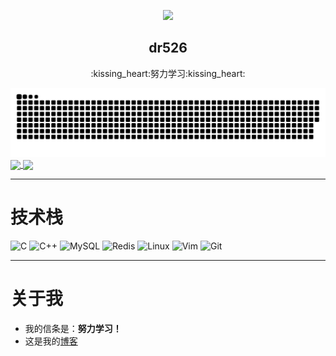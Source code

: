 <p align="center">
  <img width="140" src="https://www.dr526.top/images/avatar.png" />  
  <h2 align="center">dr526</h2>
  <p align="center"> :kissing_heart:努力学习:kissing_heart:</p>
</p>

<picture>
  <source media="(prefers-color-scheme: dark)" srcset="https://raw.githubusercontent.com/dr526/dr526/output/github-contribution-grid-snake-dark.svg">
  <source media="(prefers-color-scheme: light)" srcset="https://raw.githubusercontent.com/dr526/dr526/output/github-contribution-grid-snake.svg">
  <img alt="github contribution grid snake animation" src="https://raw.githubusercontent.com/lxfriday/lxfriday/output/github-contribution-grid-snake.svg">
</picture>


<a href="https://github.com/anuraghazra/github-readme-stats">
  <img align="center" src="https://github-readme-stats.vercel.app/api?username=dr526&count_private=true&show_icons=true" />
</a>
<a href="https://github.com/anuraghazra/convoychat">
  <img align="center" src="https://github-readme-stats.vercel.app/api/top-langs/?username=dr526&langs_count=8&count_private=true&layout=compact&hide=javascript,html,css,CoffeeScript&card_width=280" />
</a>

----

# 技术栈
![C](https://img.shields.io/badge/-C-192133?style=flat-square&logo=c&logoColor=white)
![C++](https://img.shields.io/badge/-C++-192133?style=flat-square&logo=c++&logoColor=white)
![MySQL](https://img.shields.io/badge/-MySQL-192133?style=flat-square&logo=mysql&logoColor=white)
![Redis](https://img.shields.io/badge/-Redis-192133?style=flat-square&logo=redis&logoColor=white)
![Linux](https://img.shields.io/badge/-Linux-192133?style=flat-square&logo=Linux&logoColor=white)
![Vim](https://img.shields.io/badge/-Vim-192133?style=flat-square&logo=vim&logoColor=white)
![Git](https://img.shields.io/badge/-Git-192133?style=flat-square&logo=git&logoColor=white)


----

# 关于我  
- 我的信条是：**努力学习！**  
- 这是我的[博客](https://github.com/dr526) 
